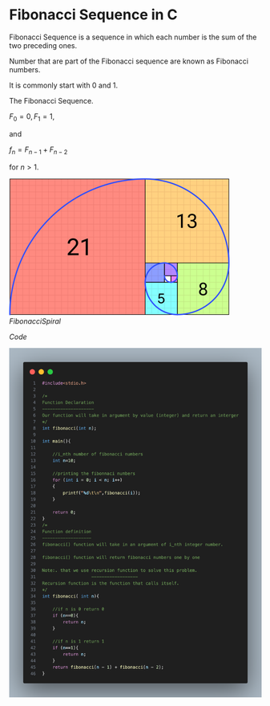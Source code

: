 # Fibonacci Sequence in C

Fibonacci Sequence is a sequence in which each number is the sum of the two preceding ones.

Number that are part of the Fibonacci sequence are known as Fibonacci numbers.

It is commonly start with 0 and 1.

The Fibonacci Sequence.


$F_{0} = 0,     F_{1} = 1,$

and

$f_{n} = F_{n - 1}  +   F_{n - 2}$

for $n > 1.$

![Fibonacci Spiral](images/Fibonacci_Spiral.svg.png)
$Fibonacci Spiral$

$Code$

![Fibonacci Sequence Code in C](images/fibonacci.png)
